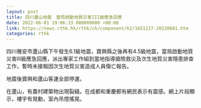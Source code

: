 ```yaml
---
layout: post
title: 四川蘆山地震　當局啟動地質災害III級應急回應
date: 2022-06-01 19:06:33.000000000 +08:00
link: https://news.rthk.hk/rthk/ch/component/k2/1651217-20220601.htm
categories: rthk
---
```


四川雅安市蘆山縣下午發生6.1級地震，寶興縣之後再有4.5級地震，當局啟動地質災害III級應急回應，派出專家工作組到當地指導搶險救災及次生地質災害隱患排查工作，暫時未接報因次生地質災害造成人員傷亡報告。

地震後寶興和蘆山客運全部停運。

在蘆山，有農村建築物出現裂縫。在成都和重慶都有網民表示有震感。網上片段顯示，樓宇有晃動，室內吊燈搖晃。
